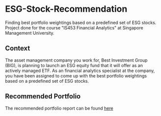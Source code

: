 # ESG-Stock-Recommendation
Finding best portfolio weightings based on a predefined set of ESG stocks. Project done for the course "IS453 Financial Analytics" at Singapore Management University. 

## Context
The asset management company you work for, Best Investment Group (BIG), is planning to launch an ESG equity fund that it will offer as an actively managed ETF.  As an financial analytics specialist at the company, you have been assigned to come up with the best portfolio weightings based on a predefined set of ESG stocks. 

## Recommended Portfolio
The recommended portfolio report can be found [here](Recommendation.pdf)



